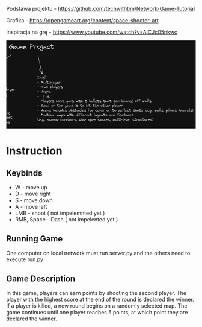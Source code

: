 Podstawa projektu - https://github.com/techwithtim/Network-Game-Tutorial

Grafika - https://opengameart.org/content/space-shooter-art

Inspiracja na grę - https://www.youtube.com/watch?v=AlCJc05nkwc

![Pomysł na gre](320744117_5722551721127289_3582924636103691263_n.png)

# Instruction

## Keybinds

- W - move up
- D - move right
- S - move down
- A - move left
- LMB - shoot ( not impelemnted yet )
- RMB, Space - Dash ( not impelented yet )

## Running Game

One computer on local network must run server.py and the others need to execute run.py

## Game Description

In this game, players can earn points by shooting the second player. The player with the highest score at the end of the round is declared the winner. If a player is killed, a new round begins on a randomly selected map. The game continues until one player reaches 5 points, at which point they are declared the winner.

